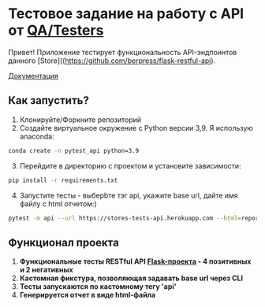 # Тестовое задание на работу с API от [QA/Testers](https://qatesters.ru/)
Привет! Приложение тестирует функциональность API-эндпоинтов данного [Store]((https://github.com/berpress/flask-restful-api).

[Документация](https://app.swaggerhub.com/apis-docs/berpress/flask-rest-api/1.0.0#/Item)

## Как запустить?
1. Клонируйте/Форкните репозиторий
2. Создайте виртуальное окружение c Python версии 3,9. Я использую anaconda:
```sh
conda create -n pytest_api python=3.9
```
3. Перейдите в директорию с проектом и установите зависимости:
```sh
pip install -r requirements.txt
```
4. Запустите тесты - выберbте тэг api, укажите base url, дайте имя файлу с html отчетом:)
```sh
pytest -m api --url https://stores-tests-api.herokuapp.com --html=report.html
``` 

## Функционал проекта
1. **Функциональные тесты RESTful API [Flask-проекта](https://github.com/berpress/flask-restful-api) - 4 позитивных и 2 негативных**
2. **Кастомная фикстура, позволяющая задавать base url через CLI**
3. **Тесты запускаются по кастомному тегу 'api'**
4. **Генерируется отчет в виде html-файла**
